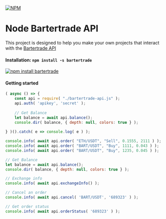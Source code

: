 <!--<img src='https://bartertrade.io/images/logo-full.png'>
<a href='https://github.com/jaggedsoft/bartertrade-api/releases'><img src='https://img.shields.io/github/release/jaggedsoft/bartertrade-api.svg?style=flat-square&labelColor=blueviolet&label=release'></a> <img src='https://img.shields.io/github/last-commit/jaggedsoft/bartertrade-api.svg?maxAge=2400&labelColor=333&label=🟣%20updated'> [![Monthly Downloads](https://img.shields.io/npm/dm/bartertrade-api.svg?labelColor=29B6F6&color=3D5AFE&label=downloads&logo=bitcoin-lightning)](https://npm-stat.com/charts.html?package=bartertrade&from=2020-04-11&to=2020-07-01)
<a href='https://twitter.com/jaggedsoft'><img src='https://img.shields.io/twitter/follow/jaggedsoft.svg?style=social'></a>-->
[![NPM](https://nodei.co/npm/bartertrade.png?compact=true)](https://npmjs.org/package/bartertrade)

# Node Bartertrade API
This project is designed to help you make your own projects that interact with the [Bartertrade API](https://priti-upadhyay.gitbook.io/bartertrade/)

#### Installation: **`npm install -s bartertrade`**
[![npm install bartertrade](https://nodei.co/npm/bartertrade.png?mini=true)](https://npmjs.org/package/bartertrade)

#### Getting started
```javascript
( async () => {
    const api = require( "./bartertrade-api.js" );
    api.auth( 'apikey', 'secret' );
    
    // Get Balance
    let balance = await api.balance();
    console.dir( balance, { depth: null, colors: true } );
    
} )().catch( e => console.log( e ) );
```

```js
console.info( await api.order( "ETH/USDT", "Sell", 0.1555, 2111 ) );
console.info( await api.order( "BART/USDT", "Buy", 1111, 0.043 ) );
console.info( await api.order( "BART/USDT", "Buy", 1235, 0.045 ) );

// Get Balance
let balance = await api.balance();
console.dir( balance, { depth: null, colors: true } );

// Exchange info
console.info( await api.exchangeInfo() );

// Cancel an order
console.info( await api.cancel( 'BART/USDT', '689323' ) );

// Get order status
console.info( await api.orderStatus( '689323' ) );
```
